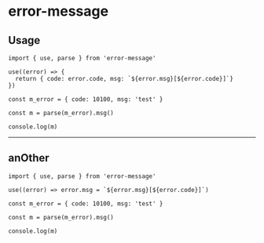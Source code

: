 # error-message

## Usage

    import { use, parse } from 'error-message'

    use((error) => {
      return { code: error.code, msg: `${error.msg}[${error.code}]`}
    })

    const m_error = { code: 10100, msg: 'test' }

    const m = parse(m_error).msg()

    console.log(m)

---

## anOther

    import { use, parse } from 'error-message'

    use((error) => error.msg = `${error.msg}[${error.code}]`)

    const m_error = { code: 10100, msg: 'test' }

    const m = parse(m_error).msg()

    console.log(m)
